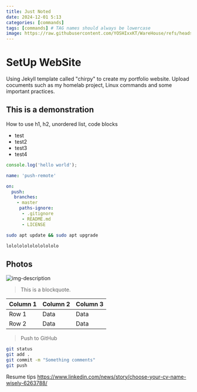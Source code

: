 ```yaml
---
title: Just Noted
date: 2024-12-01 5:13
categories: [commands]
tags: [commands] # TAG names should always be lowercase
image: https://raw.githubusercontent.com/YOSHIxxKT/WareHouse/refs/heads/main/images/images/kowalski-noted.jpg
---
```


# SetUp WebSite

Using Jekyll template called "chirpy" to create my portfolio website. 
Upload cocuments such as my homelab project, Linux commands and some important practices.

## This is a demonstration

How to use h1, h2, unordered list, code blocks

* test
* test2
* test3
* test4

```javascript
console.log('hello world');
```

```yml
name: 'push-remote'

on: 
  push:
   branches:
    - master
     paths-ignore:
      - .gitignore
      - README.md
      - LICENSE
```

```bash
sudo apt update && sudo apt upgrade 
```
```powershell
lolololololololololo
```

## Photos

 ![img-description](assets/lib/images/IMG_2080.JPG)

> This is a blockquote.

| Column 1 | Column 2 | Column 3 |
|----------|----------|----------|
| Row 1    | Data     | Data     |
| Row 2    | Data     | Data     |


> Push to GitHub

```bash
git status
git add .
git commit -m "Something comments"
git push
```

Resume tips
https://www.linkedin.com/news/story/choose-your-cv-name-wisely-6263788/